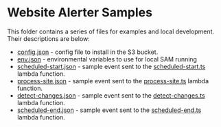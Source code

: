 # Website Alerter Samples
This folder contains a series of files for examples and local development. Their descriptions are below:

- [config.json](config.json) - config file to install in the S3 bucket.
- [env.json](env.json) - environmental variables to use for local SAM running
- [scheduled-start.json](scheduled-start.json) - sample event sent to the [scheduled-start.ts](../src/functions/scheduled-start.ts) lambda function.
- [process-site.json](process-site.json) - sample event sent to the [process-site.ts](../src/functions/process-site.ts) lambda function.
- [detect-changes.json](detect-changes.json) - sample event sent to the [detect-changes.ts](../src/functions/detect-changes.ts) lambda function.
- [scheduled-end.json](scheduled-end.json) - sample event sent to the [scheduled-end.ts](../src/functions/scheduled-end.ts) lambda function.
